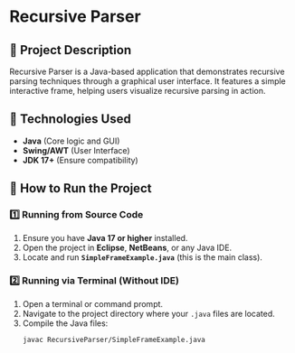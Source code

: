 # Recursive Parser  

## 📌 Project Description  
Recursive Parser is a Java-based application that demonstrates recursive parsing techniques through a graphical user interface. It features a simple interactive frame, helping users visualize recursive parsing in action.  

## 🚀 Technologies Used  
- **Java** (Core logic and GUI)  
- **Swing/AWT** (User Interface)  
- **JDK 17+** (Ensure compatibility)  

## 🔧 How to Run the Project  

### 1️⃣ Running from Source Code  
1. Ensure you have **Java 17 or higher** installed.  
2. Open the project in **Eclipse**, **NetBeans**, or any Java IDE.  
3. Locate and run **`SimpleFrameExample.java`** (this is the main class).  

### 2️⃣ Running via Terminal (Without IDE)  
1. Open a terminal or command prompt.  
2. Navigate to the project directory where your `.java` files are located.  
3. Compile the Java files:  
   ```sh
   javac RecursiveParser/SimpleFrameExample.java
